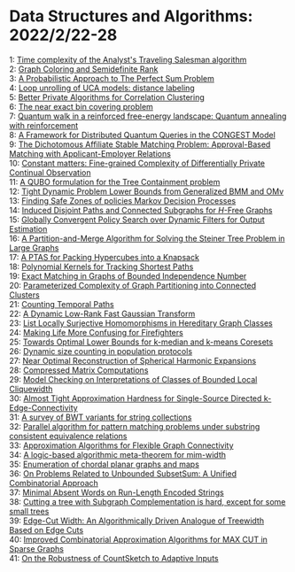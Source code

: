 # Data Structures and Algorithms: 2022/2/22-28  
1: [Time complexity of the Analyst's Traveling Salesman algorithm](https://doi.org/10.48550/arXiv.2202.10314)  
2: [Graph Coloring and Semidefinite Rank](https://doi.org/10.48550/arXiv.2202.10515)  
3: [A Probabilistic Approach to The Perfect Sum Problem](https://doi.org/10.48550/arXiv.2202.10525)  
4: [Loop unrolling of UCA models: distance labeling](https://doi.org/10.48550/arXiv.2202.10527)  
5: [Better Private Algorithms for Correlation Clustering](https://doi.org/10.48550/arXiv.2202.10747)  
6: [The near exact bin covering problem](https://doi.org/10.48550/arXiv.2202.10904)  
7: [Quantum walk in a reinforced free-energy landscape: Quantum annealing  with reinforcement](https://doi.org/10.48550/arXiv.2202.10908)  
8: [A Framework for Distributed Quantum Queries in the CONGEST Model](https://doi.org/10.48550/arXiv.2202.10969)  
9: [The Dichotomous Affiliate Stable Matching Problem: Approval-Based  Matching with Applicant-Employer Relations](https://doi.org/10.48550/arXiv.2202.11095)  
10: [Constant matters: Fine-grained Complexity of Differentially Private  Continual Observation](https://doi.org/10.48550/arXiv.2202.11205)  
11: [A QUBO formulation for the Tree Containment problem](https://doi.org/10.48550/arXiv.2202.11234)  
12: [Tight Dynamic Problem Lower Bounds from Generalized BMM and OMv](https://doi.org/10.48550/arXiv.2202.11250)  
13: [Finding Safe Zones of policies Markov Decision Processes](https://doi.org/10.48550/arXiv.2202.11593)  
14: [Induced Disjoint Paths and Connected Subgraphs for $H$-Free Graphs](https://doi.org/10.48550/arXiv.2202.11595)  
15: [Globally Convergent Policy Search over Dynamic Filters for Output  Estimation](https://doi.org/10.48550/arXiv.2202.11659)  
16: [A Partition-and-Merge Algorithm for Solving the Steiner Tree Problem in  Large Graphs](https://doi.org/10.48550/arXiv.2202.11885)  
17: [A PTAS for Packing Hypercubes into a Knapsack](https://doi.org/10.48550/arXiv.2202.11902)  
18: [Polynomial Kernels for Tracking Shortest Paths](https://doi.org/10.48550/arXiv.2202.11927)  
19: [Exact Matching in Graphs of Bounded Independence Number](https://doi.org/10.48550/arXiv.2202.11988)  
20: [Parameterized Complexity of Graph Partitioning into Connected Clusters](https://doi.org/10.48550/arXiv.2202.12042)  
21: [Counting Temporal Paths](https://doi.org/10.48550/arXiv.2202.12055)  
22: [A Dynamic Low-Rank Fast Gaussian Transform](https://doi.org/10.48550/arXiv.2202.12329)  
23: [List Locally Surjective Homomorphisms in Hereditary Graph Classes](https://doi.org/10.48550/arXiv.2202.12438)  
24: [Making Life More Confusing for Firefighters](https://doi.org/10.48550/arXiv.2202.12599)  
25: [Towards Optimal Lower Bounds for k-median and k-means Coresets](https://doi.org/10.48550/arXiv.2202.12793)  
26: [Dynamic size counting in population protocols](https://doi.org/10.48550/arXiv.2202.12864)  
27: [Near Optimal Reconstruction of Spherical Harmonic Expansions](https://doi.org/10.48550/arXiv.2202.12995)  
28: [Compressed Matrix Computations](https://doi.org/10.48550/arXiv.2202.13007)  
29: [Model Checking on Interpretations of Classes of Bounded Local  Cliquewidth](https://doi.org/10.48550/arXiv.2202.13014)  
30: [Almost Tight Approximation Hardness for Single-Source Directed  k-Edge-Connectivity](https://doi.org/10.48550/arXiv.2202.13088)  
31: [A survey of BWT variants for string collections](https://doi.org/10.48550/arXiv.2202.13235)  
32: [Parallel algorithm for pattern matching problems under substring  consistent equivalence relations](https://doi.org/10.48550/arXiv.2202.13284)  
33: [Approximation Algorithms for Flexible Graph Connectivity](https://doi.org/10.48550/arXiv.2202.13298)  
34: [A logic-based algorithmic meta-theorem for mim-width](https://doi.org/10.48550/arXiv.2202.13335)  
35: [Enumeration of chordal planar graphs and maps](https://doi.org/10.48550/arXiv.2202.13340)  
36: [On Problems Related to Unbounded SubsetSum: A Unified Combinatorial  Approach](https://doi.org/10.48550/arXiv.2202.13484)  
37: [Minimal Absent Words on Run-Length Encoded Strings](https://doi.org/10.48550/arXiv.2202.13591)  
38: [Cutting a tree with Subgraph Complementation is hard, except for some  small trees](https://doi.org/10.48550/arXiv.2202.13620)  
39: [Edge-Cut Width: An Algorithmically Driven Analogue of Treewidth Based on  Edge Cuts](https://doi.org/10.48550/arXiv.2202.13661)  
40: [Improved Combinatorial Approximation Algorithms for MAX CUT in Sparse  Graphs](https://doi.org/10.48550/arXiv.2202.13727)  
41: [On the Robustness of CountSketch to Adaptive Inputs](https://doi.org/10.48550/arXiv.2202.13736)  